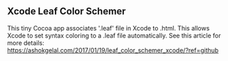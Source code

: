 ## Xcode Leaf Color Schemer

This tiny Cocoa app associates '.leaf' file in Xcode to .html. This allows Xcode to set syntax coloring to a .leaf file automatically. See this article for more details: https://ashokgelal.com/2017/01/19/leaf_color_schemer_xcode/?ref=github